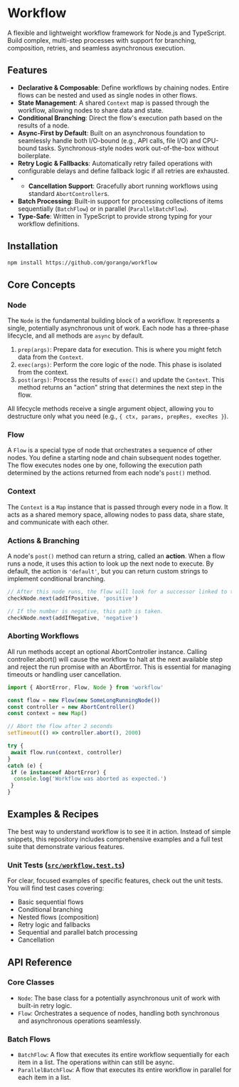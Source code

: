 # Workflow

A flexible and lightweight workflow framework for Node.js and TypeScript. Build complex, multi-step processes with support for branching, composition, retries, and seamless asynchronous execution.

## Features

- **Declarative & Composable**: Define workflows by chaining nodes. Entire flows can be nested and used as single nodes in other flows.
- **State Management**: A shared `Context` map is passed through the workflow, allowing nodes to share data and state.
- **Conditional Branching**: Direct the flow's execution path based on the results of a node.
- **Async-First by Default**: Built on an asynchronous foundation to seamlessly handle both I/O-bound (e.g., API calls, file I/O) and CPU-bound tasks. Synchronous-style nodes work out-of-the-box without boilerplate.
- **Retry Logic & Fallbacks**: Automatically retry failed operations with configurable delays and define fallback logic if all retries are exhausted.
- - **Cancellation Support**: Gracefully abort running workflows using standard `AbortController`s.
- **Batch Processing**: Built-in support for processing collections of items sequentially (`BatchFlow`) or in parallel (`ParallelBatchFlow`).
- **Type-Safe**: Written in TypeScript to provide strong typing for your workflow definitions.

## Installation

```bash
npm install https://github.com/gorango/workflow
```

## Core Concepts

### Node

The `Node` is the fundamental building block of a workflow. It represents a single, potentially asynchronous unit of work. Each node has a three-phase lifecycle, and all methods are `async` by default.

1. `prep(args)`: Prepare data for execution. This is where you might fetch data from the `Context`.
2. `exec(args)`: Perform the core logic of the node. This phase is isolated from the context.
3. `post(args)`: Process the results of `exec()` and update the `Context`. This method returns an "action" string that determines the next step in the flow.

All lifecycle methods receive a single argument object, allowing you to destructure only what you need (e.g., `{ ctx, params, prepRes, execRes }`).

### Flow

A `Flow` is a special type of node that orchestrates a sequence of other nodes. You define a starting node and chain subsequent nodes together. The flow executes nodes one by one, following the execution path determined by the actions returned from each node's `post()` method.

### Context

The `Context` is a `Map` instance that is passed through every node in a flow. It acts as a shared memory space, allowing nodes to pass data, share state, and communicate with each other.

### Actions & Branching

A node's `post()` method can return a string, called an **action**. When a flow runs a node, it uses this action to look up the next node to execute. By default, the action is `'default'`, but you can return custom strings to implement conditional branching.

```typescript
// After this node runs, the flow will look for a successor linked to the 'positive' action.
checkNode.next(addIfPositive, 'positive')

// If the number is negative, this path is taken.
checkNode.next(addIfNegative, 'negative')
```

### Aborting Workflows

All run methods accept an optional AbortController instance. Calling controller.abort() will cause the workflow to halt at the next available step and reject the run promise with an AbortError. This is essential for managing timeouts or handling user cancellation.

```typescript
import { AbortError, Flow, Node } from 'workflow'

const flow = new Flow(new SomeLongRunningNode())
const controller = new AbortController()
const context = new Map()

// Abort the flow after 2 seconds
setTimeout(() => controller.abort(), 2000)

try {
 await flow.run(context, controller)
}
catch (e) {
 if (e instanceof AbortError) {
  console.log('Workflow was aborted as expected.')
 }
}
```

## Examples & Recipes

The best way to understand workflow is to see it in action. Instead of simple snippets, this repository includes comprehensive examples and a full test suite that demonstrate various features.

### Unit Tests ([`src/workflow.test.ts`](/recipes/))

For clear, focused examples of specific features, check out the unit tests. You will find test cases covering:

- Basic sequential flows
- Conditional branching
- Nested flows (composition)
- Retry logic and fallbacks
- Sequential and parallel batch processing
- Cancellation

## API Reference

### Core Classes

- `Node`: The base class for a potentially asynchronous unit of work with built-in retry logic.
- `Flow`: Orchestrates a sequence of nodes, handling both synchronous and asynchronous operations seamlessly.

### Batch Flows

- `BatchFlow`: A flow that executes its entire workflow sequentially for each item in a list. The operations within can still be async.
- `ParallelBatchFlow`: A flow that executes its entire workflow in parallel for each item in a list.
